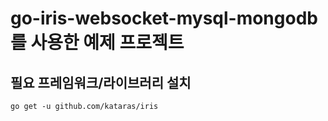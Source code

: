 # go-iris-websocket-mysql-mongodb를 사용한 예제 프로젝트


## 필요 프레임워크/라이브러리 설치

`go get -u github.com/kataras/iris`